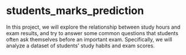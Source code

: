 # students_marks_prediction
In this project, we will explore the relationship between study hours and exam results, and try to answer some common questions that students often ask themselves before an important exam. Specifically, we will analyze a dataset of students' study habits and exam scores.
